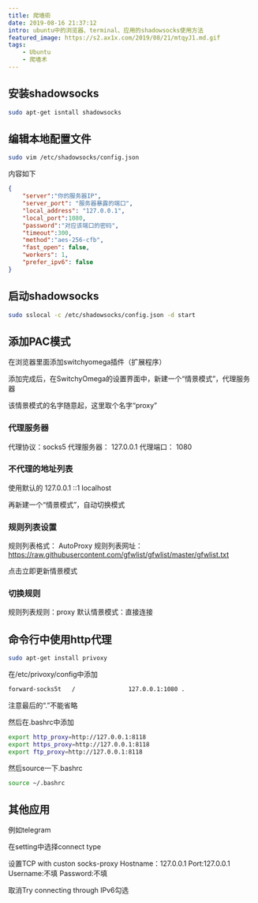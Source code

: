 ```yaml
---
title: 爬墙術
date: 2019-08-16 21:37:12
intro: ubuntu中的浏览器、terminal、应用的shadowsocks使用方法
featured_image: https://s2.ax1x.com/2019/08/21/mtqyJ1.md.gif
tags: 
    - Ubuntu
    - 爬墙术
---
```


## 安装shadowsocks
```bash
sudo apt-get isntall shadowsocks
```

## 编辑本地配置文件
```bash
sudo vim /etc/shadowsocks/config.json 
```
内容如下
```json
{
	"server":"你的服务器IP",
	"server_port": "服务器暴露的端口",
	"local_address": "127.0.0.1",
	"local_port":1080,
	"password":"对应该端口的密码",
	"timeout":300,
	"method":"aes-256-cfb",
	"fast_open": false,
	"workers": 1,
	"prefer_ipv6": false
}
```

## 启动shadowsocks
```bash
sudo sslocal -c /etc/shadowsocks/config.json -d start
```
## 添加PAC模式

在浏览器里面添加switchyomega插件（扩展程序）

添加完成后，在SwitchyOmega的设置界面中，新建一个“情景模式”，代理服务器

该情景模式的名字随意起，这里取个名字“proxy”

### 代理服务器
代理协议：socks5
代理服务器： 127.0.0.1
代理端口： 1080

### 不代理的地址列表
使用默认的
127.0.0.1
::1
localhost

再新建一个“情景模式”，自动切换模式

### 规则列表设置
规则列表格式： AutoProxy
规则列表网址： https://raw.githubusercontent.com/gfwlist/gfwlist/master/gfwlist.txt

点击立即更新情景模式

### 切换规则
规则列表规则：proxy
默认情景模式：直接连接

## 命令行中使用http代理


```bash
sudo apt-get install privoxy
```

在/etc/privoxy/config中添加
```bash
forward-socks5t   /               127.0.0.1:1080 .
```

注意最后的“.”不能省略

然后在.bashrc中添加
```bash
export http_proxy=http://127.0.0.1:8118
export https_proxy=http://127.0.0.1:8118
export ftp_proxy=http://127.0.0.1:8118
```

然后source一下.bashrc
```bash
source ~/.bashrc
```

## 其他应用
例如telegram

在setting中选择connect type

设置TCP with custon socks-proxy
Hostname：127.0.0.1
Port:127.0.0.1
Username:不填
Password:不填

取消Try connecting through IPv6勾选


